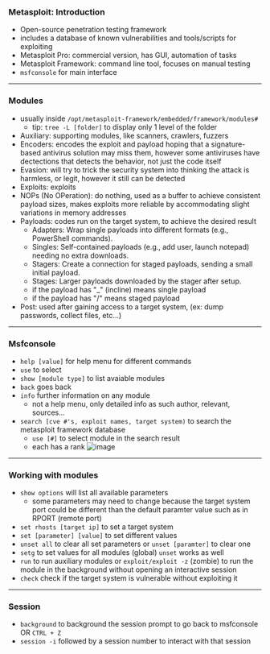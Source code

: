 ### Metasploit: Introduction
- Open-source penetration testing framework
- includes a database of known vulnerabilities and tools/scripts for exploiting
- Metasploit Pro: commercial version, has GUI, automation of tasks
- Metasploit Framework: command line tool, focuses on manual testing
- `msfconsole` for main interface
___
### Modules
- usually inside `/opt/metasploit-framework/embedded/framework/modules#`
  - tip: `tree -L [folder]` to display only 1 level of the folder
- Auxiliary: supporting modules, like scanners, crawlers, fuzzers
- Encoders: encodes the exploit and payload hoping that a signature-based antivirus solution may miss them, however some antiviruses have dectections that detects the behavior, not just the code itself
- Evasion: will try to trick the security system into thinking the attack is harmless, or legit, however it still can be detected
- Exploits: exploits
- NOPs (No OPeration): do nothing, used as a buffer to achieve consistent payload sizes, makes exploits more reliable by accommodating slight variations in memory addresses
- Payloads: codes run on the target system, to achieve the desired result
  - Adapters: Wrap single payloads into different formats (e.g., PowerShell commands).
  - Singles: Self-contained payloads (e.g., add user, launch notepad) needing no extra downloads.
  - Stagers: Create a connection for staged payloads, sending a small initial payload.
  - Stages: Larger payloads downloaded by the stager after setup.
  - if the payload has "_" (incline) means single payload
  - if the payload has "/" means staged payload
- Post: used after gaining access to a target system, (ex: dump passwords, collect files, etc...)
___
### Msfconsole
- `help [value]` for help menu for different commands
- `use` to select
- `show [module type]` to list avaiable modules
- `back` goes back
- `info` further information on any module
  - not a help menu, only detailed info as such author, relevant, sources...
- `search [cve #'s, exploit names, target system)` to search the metasploit framework database
  - `use [#]` to select module in the search result
  - each has a rank ![image](https://github.com/user-attachments/assets/41bea4b6-7f7c-4b64-921e-1b617f12b74f)
___
### Working with modules
- `show options` will list all available parameters
  - some parameters may need to change because the target system port could be different than the default paramter value such as in RPORT (remote port)
- `set rhosts [target ip]` to set a target system
- `set [parameter] [value]` to set different values
- `unset all` to clear all set parameters or `unset [paramter]` to clear one
- `setg` to set values for all modules (global) `unset` works as well
- `run` to run auxiliary modules or `exploit/exploit -z` (zombie) to run the module in the background without opening an interactive session
- `check` check if the target system is vulnerable without exploiting it
___
### Session
- `background` to background the session prompt to go back to msfconsole OR `CTRL + Z`
- `session -i` followed by a session number to interact with that session










